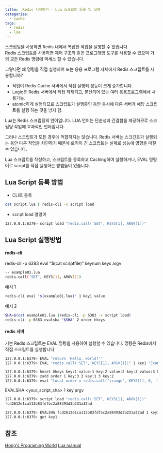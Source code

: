 ```yaml
---
title:  Redis 시작하기 - Lua 스크립트 등록 및 실행
categories:
  - cache 
tags:
  - redis
  - lua
---
```

스크립팅을 사용하면 Redis 내에서 복잡한 작업을 실행할 수 있습니다.  
Redis 스크립트를 사용하면 제어 구조와 같은 프로그래밍 도구를 사용할 수 있으며 거의 ​​모든 Redis 명령에 액세스 할 수 있습니다.

그렇다면 왜 명령을 직접 실행하여 또는 응용 프로그램 자체에서 Redis 스크립트를 사용합니까?
* 작업이 Redis Cache 서버에서 직접 실행되 성능이 크게 증가합니다.
* Logic은  Redis 서버에서 직접 적재되고, 분산되어 있는 여러 응용프로그램에서 사용가능.
* atomic하게 실행되므로 스크립트가 실행중인 동안 동시에 다른 서버가 해당 스크립트를 실행 하는 것을 방지 함.

Lua는 Redis 스크립팅의 언어입니다. LUA 언어는 단순성과 간결함을 제공하므로 스크립팅 작업에 효과적인 언어입니다.

그러나 스크립트가 모든 경우에 적합하지는 않습니다. Redis 서버는 스크긴트가 실행되는 동안 다른 작업을 차단하기 때문에 로직이 긴 스크립트는 실제로 성능에 영향을 미칠 수 있습니다.  

Lua 스크립트를 작성하고, 스크립트를 등록하고 Caching하여 실행하거나, EVAL 명령어로 script를 직접 실행하는 방법들이 있습니다.
## Lua Script 등록 방법

* CLI로 등록 
```bash
cat script.lua | redis-cli -x script load
```
* script load  명령어 
```bash
127.0.0.1:6379> script load "redis.call('SET', KEYS[1], ARGV[1])"
```

## Lua Script 실행방법
#### redis-cli 
redis-cli -p 6383 eval "$(cat scriptfile)" keynum keys argv 
```bash
-- example01.lua
redis.call('SET', KEYS[1], ARGV[1])
```
예시 1
```bash
redis-cli eval "$(example01.lua)" 1 key1 value
```

예시 2
```bash
SHA=$(cat example02.lua |redis-cli -p 6383 -x script load)
redis-cli -p 6383 evalsha "$SHA" 2 order hkeys
```


#### redis 서버
기본 Redis 스크립트는 EVAL 명령을 사용하여 실행할 수 있습니다. 명령은 Redis에서 직접 스크립트를 실행합니다
```bash
127.0.0.1:6379> EVAL "return 'Hello, world!'"
127.0.0.1:6379> EVAL "redis.call('SET', KEYS[1], ARGV[1])" 1 key1 "Example Value"

127.0.0.1:6379> hmset hkeys key:1 value:1 key:2 value:2 key:3 value:3 key:4 value:4 key:5 value:5 key:6 value:6
127.0.0.1:6379> zadd order 1 key:3 2 key:1 3 key:2
127.0.0.1:6379> eval "local order = redis.call(‘zrange’, KEYS[1], 0, -1); return redis.call(‘hmget’,KEYS[2],unpack(order));" 2 order hkeys
```

EVALSHA <your_script_sha> 1 key argv
```bash
127.0.0.1:6379> script load "redis.call('SET', KEYS[1], ARGV[1])" 
fcd2612e1ca113b83fdfbc2a88493d3b231a32ad

127.0.0.1:6379> EVALSHA fcd2612e1ca113b83fdfbc2a88493d3b231a32ad 1 key1 test1
127.0.0.1:6379> get key1
```

## 참조
[Hong's Programing World](https://hsg2510.tistory.com/category/Lua%20Script)
[Lua manual](https://www.lua.org/manual/5.4/)